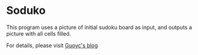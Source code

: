 # Soduko

This program uses a picture of initial sudoku board as input, and outputs a picture with all cells filled.

For details, please visit [Guoyc's blog](http://guoyc.com/2017/10/17/opencv-sudoku/)